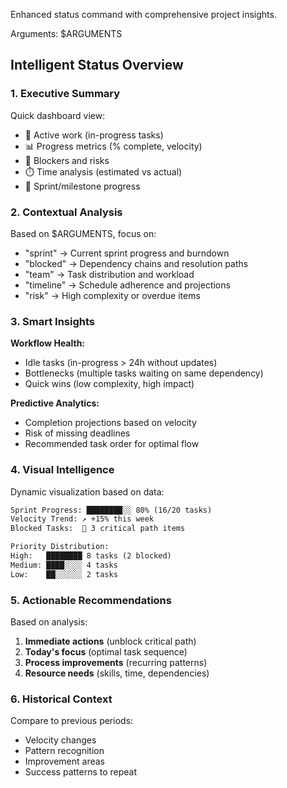 Enhanced status command with comprehensive project insights.

Arguments: $ARGUMENTS

## Intelligent Status Overview

### 1. **Executive Summary**

Quick dashboard view:

- 🏃 Active work (in-progress tasks)
- 📊 Progress metrics (% complete, velocity)
- 🚧 Blockers and risks
- ⏱️ Time analysis (estimated vs actual)
- 🎯 Sprint/milestone progress

### 2. **Contextual Analysis**

Based on $ARGUMENTS, focus on:

- "sprint" → Current sprint progress and burndown
- "blocked" → Dependency chains and resolution paths
- "team" → Task distribution and workload
- "timeline" → Schedule adherence and projections
- "risk" → High complexity or overdue items

### 3. **Smart Insights**

**Workflow Health:**

- Idle tasks (in-progress > 24h without updates)
- Bottlenecks (multiple tasks waiting on same dependency)
- Quick wins (low complexity, high impact)

**Predictive Analytics:**

- Completion projections based on velocity
- Risk of missing deadlines
- Recommended task order for optimal flow

### 4. **Visual Intelligence**

Dynamic visualization based on data:

```txt
Sprint Progress: ████████░░ 80% (16/20 tasks)
Velocity Trend: ↗️ +15% this week
Blocked Tasks:  🔴 3 critical path items

Priority Distribution:
High:   ████████ 8 tasks (2 blocked)
Medium: ████░░░░ 4 tasks
Low:    ██░░░░░░ 2 tasks
```

### 5. **Actionable Recommendations**

Based on analysis:

1. **Immediate actions** (unblock critical path)
2. **Today's focus** (optimal task sequence)
3. **Process improvements** (recurring patterns)
4. **Resource needs** (skills, time, dependencies)

### 6. **Historical Context**

Compare to previous periods:

- Velocity changes
- Pattern recognition
- Improvement areas
- Success patterns to repeat
